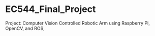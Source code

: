 # EC544_Final_Project
Project: Computer Vision Controlled Robotic Arm using Raspberry Pi, OpenCV, and ROS,
